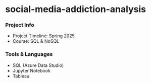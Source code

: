# social-media-addiction-analysis

### Project Info
- Project Timeline: Spring 2025
- Course: SQL & NoSQL

### Tools & Languages
- SQL (Azure Data Studio)
- Jupyter Notebook
- Tableau
